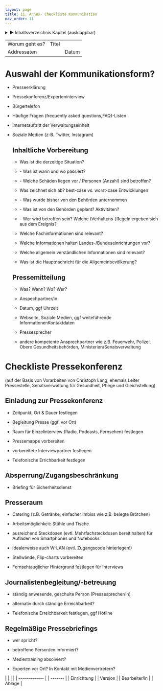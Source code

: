 ```yaml
---
layout: page
title: 11. Annex- Checkliste Kommunikation
nav_order: 11
---
```

 
<details markdown="block"> 
  <summary> 
      &#9658; Inhaltsverzeichnis Kapitel (ausklappbar) 
  </summary>
 
1. TOC
{:toc}
 </details>
 
   <p></p>
 
 
|                |       |       |
| -------------- | ----- | ----- |
| Worum geht es? | Titel |       |
| Addressaten    |       | Datum |

# **Auswahl der Kommunikationsform?**

  - Presseerklärung

  - Pressekonferenz/Experteninterview

  - Bürgertelefon

  - Häufige Fragen (frequently asked questions,FAQ)-Listen

  - Internetauftritt der Verwaltungseinheit

  - Soziale Medien (z-B. Twitter, Instagram)
    
    ## Inhaltliche Vorbereitung
    
      - Was ist die derzeitige Situation?
    
      - \- Was ist wann und wo passiert?
    
      - \- Welche Schäden liegen vor / Personen (Anzahl) sind betroffen?
    
      - Was zeichnet sich ab? best-case vs. worst-case Entwicklungen
    
      - \- Was wurde bisher von den Behörden unternommen
    
      - \- Was ist von den Behörden geplant? Aktivitäten?
    
      - \- Wer wird betroffen sein? Welche (Verhaltens-)Regeln ergeben
        sich aus dem Ereignis?
    
      - Welche Fachinformationen sind relevant?
    
      - Welche Informationen halten Landes-/Bundeseinrichtungen vor?
    
      - Welche allgemein verständlichen Informationen sind relevant?
    
      - Was ist die Hauptnachricht für die Allgemeinbevölkerung?
    
    ## Pressemitteilung
    
      - Was? Wann? Wo? Wer?
    
      - Anspechpartner/in
    
      - Datum, ggf Uhrzeit
    
      - Webseite, Soziale Medien, ggf weiteführende
        InformationenKontaktdaten
    
    <!-- end list -->
    
      - Pressesprecher
    
      - andere kompetente Ansprechpartner wie z.B. Feuerwehr, Polizei,
        Obere Gesundheitsbehörden, Ministerien/Senatsverwaltung

# **Checkliste Pressekonferenz**

(auf der Basis von Vorarbeiten von Christoph Lang, ehemals Leiter
Pressestelle, Senatsverwaltung für Gesundheit, Pflege und
Gleichstellung)

## Einladung zur Pressekonferenz

  - Zeitpunkt, Ort & Dauer festlegen

  - Begleitung Presse (ggf. vor Ort)

  - Raum für Einzelinterview (Radio, Podcasts, Fernsehen) festlegen

  - Pressemappe vorbereiten

  - vorbereitete Interviewpartner festlegen

  - Telefonische Errichbarkeit festlegen

## Absperrung/Zugangsbeschränkung

  - Briefing für Sicherheitsdienst

## Presseraum

  - Catering (z.B. Getränke, einfacher Imbiss wie z.B. belegte Brötchen)

  - Arbeitsmöglichkeit: Stühle und Tische

  - ausreichend Steckdosen (evtl. Mehrfachsteckdosen bereit halten) für
    Aufladen von Smartphones und Notebooks

  - idealerweise auch W-LAN (evtl. Zugangscode hinterlegen\!)

  - Stellwände, Flip-charts vorbereiten

  - Fernsehtauglicher Hintergrund festlegen für Interviews

## Journalistenbegleitung/-betreuung

  - ständig anwesende, geschulte Person (Pressesprecher/in)

  - alternativ durch ständige Erreichbarkeit?

  - Telefonische Erreichbarkeit festlegen, ggf Hotline

## Regelmäßige Pressebriefings

  - wer spricht?

  - betroffene Person/en informiert?

  - Medientraining absolviert?

  - Experten vor Ort? In Kontakt mit Medienvertretern?

|               |  |         |
| ------------- |  | ------- |
| Einrichtung   |  | Version |
| Bearbeiter/in |  | Ablage  |

<div class="section fnlist" data-role="doc-footnotes">

</div>
